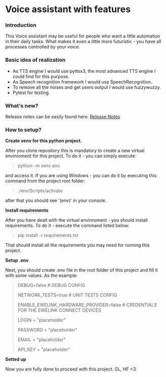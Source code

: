 # Voice assistant with features

### Introduction
This Voice assistant may be useful for people who want a little automation in their daily tasks. What makes it even a little more futuristic - you have all processes controlled by your voice.


### Basic idea of realization
- As TTS engine I would use pyttsx3, the most advanced TTS engine I could find for this purpose.
- As Speech recognition framework I would use SpeechRecognition.
- To remove all the noises and get users output I would use fuzzywuzzy.
- Pytest for testing.


### What's new?
Release notes can be easily found here: [Release Notes](releaseNotes.md)


### How to setup?

**Create venv for this python project.**

After you clone repository this is mandatory to create a new virtual envinroment for this project. To do it - you can simply execute:
> python -m venv env

and access it. If you are using Windows - you can do it by executing this command from the project root folder:
> ./env/Scripts/activate

after that you should see '(env)' in your console.

**Install requirements**

After you have dealt with the virtual envinroment - you should install requirements. To do it - execute the command listed below:
> pip install -r requirements.txt

That should install all the requirements you may need for running this project.

**Setup .env**

Next, you should create .env file in the root folder of this project and fill it with some values. As the example:
> DEBUG=false # DEBUG CONFIG
>
>NETWORK_TESTS=true # UNIT TESTS CONFIG
>
>
>ENABLE_EWELINK_HARDWARE_PROVIDER=false # CREDENTIALS FOR THE EWELINK CONNECT DEVICES
>
>LOGIN = "placeholder"
>
>PASSWORD = "placeholder"
>
>EMAIL = "placeholder"
>
>API_KEY = "placeholder"

**Setted up**

Now you are fully done to proceed with this project. GL, HF <3
